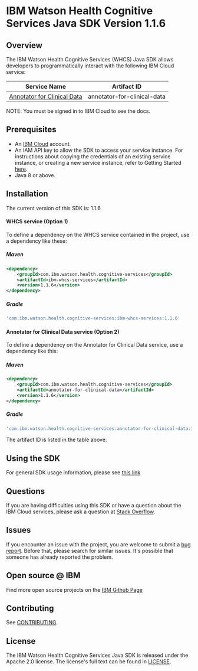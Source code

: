 # IBM Watson Health Cognitive Services Java SDK Version 1.1.6

## Overview

The IBM Watson Health Cognitive Services (WHCS) Java SDK allows developers to programmatically interact with the following IBM Cloud service:

| Service Name | Artifact ID |
|--------------|-------------|
| [Annotator for Clinical Data](https://cloud.ibm.com/apidocs/wh-acd) | annotator-for-clinical-data |

NOTE:  You must be signed in to IBM Cloud to see the docs.

## Prerequisites

[ibm-cloud-onboarding]: https://cloud.ibm.com/registration

* An [IBM Cloud][ibm-cloud-onboarding] account.
* An IAM API key to allow the SDK to access your service instance. For instructions about copying the credentials of an existing service instance, or creating a new service instance, refer to Getting Started [here](https://cloud.ibm.com/docs/wh-acd?topic=wh-acd-getting-started).
* Java 8 or above.

## Installation
The current version of this SDK is: 1.1.6

#### WHCS service (Option 1)
To define a dependency on the WHCS service contained in the project, use a dependency like these:

##### Maven

```xml
<dependency>
	<groupId>com.ibm.watson.health.cognitive-services</groupId>
	<artifactId>ibm-whcs-services</artifactId>
	<version>1.1.6</version>
</dependency>
```

##### Gradle

```gradle
'com.ibm.watson.health.cognitive-services:ibm-whcs-services:1.1.6'
```

#### Annotator for Clinical Data service (Option 2)
To define a dependency on the Annotator for Clinical Data service, use a dependency like this:

##### Maven

```xml
<dependency>
    <groupId>com.ibm.watson.health.cognitive-services</groupId>
    <artifactId>annotator-for-clinical-data</artifactId>
    <version>1.1.6</version>
</dependency>
```

##### Gradle
```gradle
'com.ibm.watson.health.cognitive-services:annotator-for-clinical-data:1.1.6'
```
The artifact ID is listed in the table above.

## Using the SDK
For general SDK usage information, please see [this link](https://github.com/IBM/ibm-cloud-sdk-common/blob/master/README.md)


## Questions

If you are having difficulties using this SDK or have a question about the IBM Cloud services,
please ask a question at
[Stack Overflow](http://stackoverflow.com/questions/ask?tags=ibm-cloud).

## Issues
If you encounter an issue with the project, you are welcome to submit a
[bug report](https://github.com/IBM/whcs-java-sdk/issues).
Before that, please search for similar issues. It's possible that someone has already reported the problem.

## Open source @ IBM
Find more open source projects on the [IBM Github Page](http://ibm.github.io/)

## Contributing
See [CONTRIBUTING](CONTRIBUTING.md).

## License

The IBM Watson Health Cognitive Services Java SDK is released under the Apache 2.0 license.
The license's full text can be found in [LICENSE](LICENSE).
